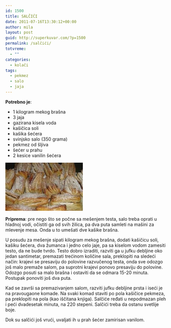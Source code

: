 ```yaml
---
id: 1500
title: SALČIĆI
date: 2011-07-16T13:30:12+00:00
author: mila
layout: post
guid: http://superkuvar.com/?p=1500
permalink: /salčići/
totvreme:
  - ""
categories:
  - kolači
tags:
  - pekmez
  - salo
  - jaja
---
```

**Potrebno je**:

  * 1 kilogram mekog brašna
  * 3 jaja
  * gazirana kisela voda
  * kašičica soli
  * kašika šećera
  * svinjsko salo (350 grama)
  * pekmez od šljiva
  * šećer u prahu
  * 2 kesice vanilin šećera

![salcici](/wp-content/uploads/2011/07/salcici-e1310822986946.jpg)

**Priprema**: pre nego što se počne sa mešenjem testa, salo treba oprati u hladnoj vodi, očistiti ga od svih žilica, pa dva puta samleti na mašini za mlevenje mesa. Onda u to umešati dve kašike brašna.

U posudu za mešenje sipati kilogram mekog brašna, dodati kašičicu soli, kašiku šećera, dva žumanca i jedno celo jaje, pa sa kiselom vodom zamesiti testo, da ne bude tvrdo. Testo dobro izraditi, razviti ga u jufku debljine oko jedan santimetar, premazati trećinom količine sala, preklopiti na sledeći način: krajevi se presaviju do polovine razvučenog testa, onda sve odozgo još malo premaže salom, pa suprotni krajevi ponovo presaviju do polovine. Odozgo posuti sa malo brašna i ostaviti da se odmara 15-20 minuta. Postupak ponoviti još dva puta.

Kad se završi sa premazivanjem salom, razviti jufku debljine prsta i iseći je na pravougaone komade. Na svaki komad staviti po pola kašičice pekmeza, pa preklopiti na pola (kao iščitana knjiga). Salčiće ređati u nepodmazan pleh i peći dvadesetak minuta, na 220 stepeni. Salčići treba da ostanu svetlije boje.

Dok su salčići još vrući, uvaljati ih u prah šećer zamirisan vanilom.